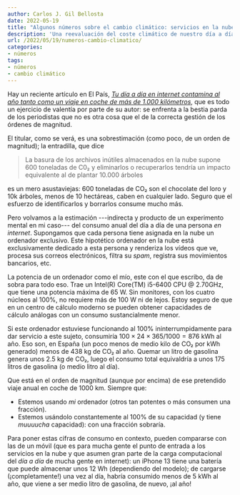 ```yaml
---
author: Carlos J. Gil Bellosta
date: 2022-05-19
title: "Algunos números sobre el cambio climático: servicios en la nube"
description: 'Una reevaluación del coste climático de nuestro día a día en la nube'
url: /2022/05/19/numeros-cambio-climatico/
categories:
- números
tags:
- números
- cambio climático
---
```


Hay un reciente artículo en El País, [_Tu día a día en internet contamina al año tanto como un viaje en coche de más de 1.000 kilómetros_](https://elpais.com/tecnologia/2022-04-01/la-actividad-privada-de-un-usuario-en-la-red-contamina-al-ano-tanto-como-un-viaje-en-coche-de-mas-de-1000-kilometros.html), que es todo un ejercicio de valentía por parte de su autor: se enfrenta a la bestia parda de los periodistas que no es otra cosa que el de la correcta gestión de los órdenes de magnitud.

El titular, como se verá, es una sobrestimación (como poco, de un orden de magnitud); la entradilla, que dice

> La basura de los archivos inútiles almacenados en la nube supone 600 toneladas de C0₂ y eliminarlos o recuperarlos tendría un impacto equivalente al de plantar 10.000 árboles

es un mero asustaviejas: 600 toneladas de CO₂ son el chocolate del loro y 10k árboles, menos de 10 hectáreas, caben en cualquier lado. Seguro que el esfuerzo de identificarlos y borrarlos consume mucho más.

Pero volvamos a la estimación ---indirecta y producto de un experimento mental en mi caso--- del consumo anual del día a día de una persona _en internet_. Supongamos que cada persona tiene asignada en la nube un ordenador exclusivo. Este hipotético ordenador en la nube está exclusivamente dedicado a esta persona y renderiza los vídeos que ve, procesa sus correos electrónicos, filtra su _spam_, registra sus movimientos bancarios, etc.

La potencia de un ordenador como el mío, este con el que escribo, da de sobra para todo eso. Trae un Intel(R) Core(TM) i5-6400 CPU @ 2.70GHz, que tiene una potencia máxima de 65 W. Sin monitores, con los cuatro núcleos al 100%, no requiere más de 100 W ni de lejos. Estoy seguro de que en un centro de cálculo moderno se pueden obtener capacidades de cálculo análogas con un consumo sustancialmente menor.

Si este ordenador estuviese funcionando al 100% ininterrumpidamente para dar servicio a este sujeto, consumiría $100 \times 24 \times 365 / 1000 = 876$ kWh al año. Eso son, en España (un poco menos de medio kilo de CO₂ por kWh generado) menos de 438 kg de CO₂ al año. Quemar un litro de gasolina genera unos 2.5 kg de CO₂, luego el consumo total equivaldría a unos 175 litros de gasolina (o medio litro al día).

Que está en el orden de magnitud (aunque por encima) de ese pretendido viaje anual en coche de 1000 km. Siempre que:

- Estemos usando _mi_ ordenador (otros tan potentes o más consumen una fracción).
- Estemos usándolo constantemente al 100% de su capacidad (y tiene _muuuucha_ capacidad): con una fracción sobraría.

Para poner estas cifras de consumo en contexto, pueden compararse con las de un móvil (que es para mucha gente el punto de entrada a los servicios en la nube y que asumen gran parte de la carga computacional del _día a día_ de mucha gente en internet): un iPhone 13 tiene una batería que puede almacenar unos 12 Wh (dependiendo del modelo); de cargarse (¡completamente!) una vez al día, habría consumido menos de 5 kWh al año, que viene a ser medio litro de gasolina, de nuevo, ¡al año!